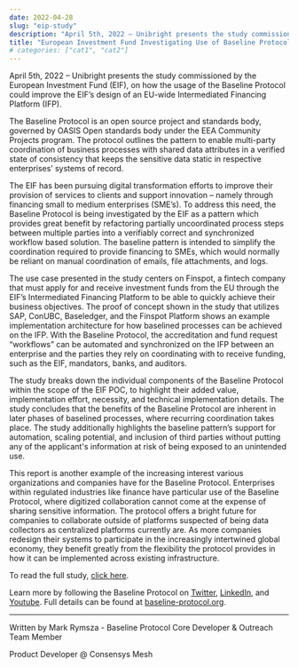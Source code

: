 ```yaml
---
date: 2022-04-28
slug: "eip-study"
description: "April 5th, 2022 – Unibright presents the study commissioned by the European Investment Fund (EIF), on how the usage of the Baseline Protocol could improve the EIF’s design of an EU-wide Intermediated Financing Platform (IFP)."
title: "European Investment Fund Investigating Use of Baseline Protocol for Digital Transformation"
# categories: ["cat1", "cat2"]
---
```


April 5th, 2022 – Unibright presents the study commissioned by the European Investment Fund (EIF), on how the usage of the Baseline Protocol could improve the EIF’s design of an EU-wide Intermediated Financing Platform (IFP).

The Baseline Protocol is an open source project and standards body, governed by OASIS Open standards body under the EEA Community Projects program. The protocol outlines the pattern to enable multi-party coordination of business processes with shared data attributes in a verified state of consistency that keeps the sensitive data static in respective enterprises’ systems of record.

The EIF has been pursuing digital transformation efforts to improve their provision of services to clients and support innovation – namely through financing small to medium enterprises (SME’s). To address this need, the Baseline Protocol is being investigated by the EIF as a pattern which provides great benefit by refactoring partially uncoordinated process steps between multiple parties into a verifiably correct and synchronized workflow based solution. The baseline pattern is intended to simplify the coordination required to provide financing to SMEs, which would normally be reliant on manual coordination of emails, file attachments, and logs.

The use case presented in the study centers on Finspot, a fintech company that must apply for and receive investment funds from the EU through the EIF’s Intermediated Financing Platform to be able to quickly achieve their business objectives. The proof of concept shown in the study that utilizes SAP, ConUBC, Baseledger, and the Finspot Platform shows an example implementation architecture for how baselined processes can be achieved on the IFP. With the Baseline Protocol, the accreditation and fund request “workflows” can be automated and synchronized on the IFP between an enterprise and the parties they rely on coordinating with to receive funding, such as the EIF, mandators, banks, and auditors. 

The study breaks down the individual components of the Baseline Protocol within the scope of the EIF POC, to highlight their added value, implementation effort, necessity, and technical implementation details. The study concludes that the benefits of the Baseline Protocol are inherent in later phases of baselined processes, where recurring coordination takes place. The study additionally highlights the baseline pattern’s support for automation, scaling potential, and inclusion of third parties without putting any of the applicant's information at risk of being exposed to an unintended use. 

This report is another example of the increasing interest various organizations and companies have for the Baseline Protocol. Enterprises within regulated industries like finance have particular use of the Baseline Protocol, where digitized collaboration cannot come at the expense of sharing sensitive information. The protocol offers a bright future for companies to collaborate outside of platforms suspected of being data collectors as centralized platforms currently are. As more companies redesign their systems to participate in the increasingly intertwined global economy, they benefit greatly from the flexibility the protocol provides in how it can be implemented across existing infrastructure.

To read the full study, [click here](https://unibright.io/download/unibright_study_baseline_eif.pdf).

Learn more by following the Baseline Protocol on [Twitter](https://twitter.com/baselineproto), [LinkedIn](https://www.linkedin.com/company/baseline-protocol/), and [Youtube](https://www.youtube.com/channel/UCPkZ73TH69tMBaC111wxHYw). 
Full details can be found at [baseline-protocol.org](https://www.baseline-protocol.org/). 

---

Written by Mark Rymsza - Baseline Protocol Core Developer & Outreach Team Member

Product Developer @ Consensys Mesh
